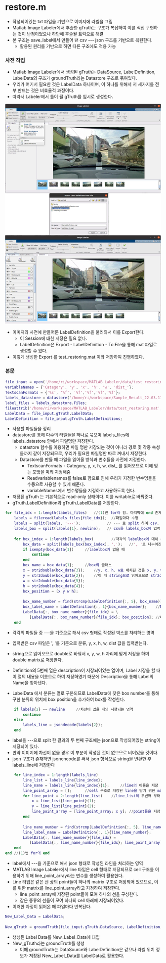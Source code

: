# restore.m

- 작성되어있는 txt 파일을 기반으로 이미지에 라벨을 그림
-  Matlab Image Labeler에서 추출한 gTruth는 구조가 복잡하여 이를 직접 구현하는 것이 난점이었으나 하단에 후술될 트릭으로 해결
- 본 구조는 save_label에서 만들어 낸 csv --- json 구조를 기반으로 복원한다.
  - 활용된 원리를 기반으로 하면 다른 구조에도 적용 가능



### 사전 작업

- Matlab Image Labeler에서 생성된 gTruth는 DataSource, LabelDefinition, LabelData의 구조가 groundTruth라는 Datastore 구조로 묶여있다.
- 우리가 여기서 필요한 것은 LabelData 하나이며, 이 하나를 위해서 저 세가지를 전부 만드는 것은 비효율적 과정이다.
- 따라서 Labeler에서 틀이 될 gTruth를 임시로 생성한다.

![](./image/restore1.png)

- 이미지와 사전에 만들어둔 LabelDefinition을 불러와서 이를 Export한다.
  - 이 Session에 대한 저장은 필요 없다.
  - LabelDefinition은 Export - LabelDefinition - To File을 통해 mat 파일로 생성할 수 있다.
- 이렇게 생성한 Export 를 test_restoring.mat 이라 저장하여 진행하였다.



### 본문



```matlab
file_input = open('/home/ri/workspace/MATLAB_Labeler/data/test_restoring.mat');
variableNames = {'Category', 'y', 'x', 'h', 'w', 'dist_'};
TextscanFormats = {'%s', '%f', '%f','%f','%f','%f'};
labels_datastore = datastore('/home/ri/workspace/Sample_Result_22.03.11/220209/magok/2022-02-09-19-54-16/label/', 'TextscanFormats', TextscanFormats, 'ReadVariablenames', false, 'VariableNames', variableNames);
label_files = labels_datastore.Files;
fileattrib('/home/ri/workspace/MATLAB_Labeler/data/test_restoring.mat', '+w');
LabelData = file_input.gTruth.LabelData;
LabelDefinition = file_input.gTruth.LabelDefinitions;
```

- 사용할 파일들을 정리
- datastore를 통해 다수의 라벨들을 하나로 묶으며 labels_files에 labels_datastore 안에서 파일명만 저장한다.
  - datastore 함수를 이용하면 파일 명만 저장되는 것이 아니라 경로 및 각종 속성들까지 같이 저장되므로, 우리가 필요한 파일명만 따로 꺼내서 저장한다.
  - Datastore를 만들 때 파일을 읽어올 방식과 변수들을 사전에 지정한다.
    - TextscanFormats - Category, y, x, h, w, dist_ 를 읽어오므로 이에 맞는 포맷을 미리 지정해줌
    - Readvariablenames를 false로 함으로 인해 우리가 지정한 변수명들을 수동으로 사용할 수 있게 해준다.
    - variableNames에서 변수명들을 지정하고 사용하도록 한다.
- 저장된 gTruth 는 기본적으로 read-only 상태이다. 이를 writable로 바꿔준다.
- gTruth.LabelDefinition과 gTruth.LabelData를 저장한다.



```matlab
for file_idx = 1:length(labels_files)	//(1)번 for라 함. 마지막에 end 존재
    labels = fileread(labels_files{file_idx});	//파일마다 수행 
    labels = split(labels, '---');			  // --- 로 split 하여 csv, json을 나눔
    labels_box = split(labels{1}, newline);	  // csv를 labels_box에 입력
    
    for box_index = 1:length(labels_box)		//각각의 labelbox에 대해 수행
        box_data = split(labels_box(box_index), ',');	//', '로 나누어진 정보를 읽기 위함
        if isempty(box_data{1})		//labelbox가 없을 때
            continue
        end
        box_name = box_data{1};		//box의 클래스
        x = str2double(box_data{3});	//y, x, h, w로 배치된 것을 x, y, w, h에 각각 대입
        y = str2double(box_data{2});	//이 때 string으로 읽어오므로 str2double을 통해 실수로 바꿔줌
        w = str2double(box_data{5});
        h = str2double(box_data{4});
        box_position = [x y w h];		
    
        box_name_number = find(strcmp(LabelDefinition{:, 5}, box_name));  //description으로부터 Name 번호 찾기
        box_label_name = LabelDefinition{:, 1}{box_name_number};	//Name 번호로 Name 찾기
        LabelData{:, box_name_number}{file_idx} = \
           [LabelData{:, box_name_number}{file_idx}; box_position];	//데이터 입력
    end
```

- 각각의 파일들 중 ---을 기준으로 해서 csv 형태로 작성된 박스를 처리하는 영역
- 입력받은 csv 파일은 ', '를 기준으로 분류, y, x, h, w, dist 값을 입력받는다.

- string으로 읽어오므로 double로 바꿔서 x, y, w, h 자리에 맞게 저장을 하며 double matrix로 저장한다.
- Definition의 5번째 열은 description이 저장되어있는 열이며, Label 저장을 할 때 이 열의 내용을 이름으로 하여 저장하였기 때문에 Description을 통해 Label의 Name을 찾아낸다.

- LabelData 에서 분류는 열로 구분되므로 LabelData에 찾은 box number를 통해 구한 분류의 위치에 box position을 추가하여 box를 작성한다.



```matlab
    if labels{2} == newline		//차선이 없을 때의 시행되는 영역
        continue
    else
        labels_line = jsondecode(labels{2});
    end
```

- label을 ---으로 split 한 결과의 두 번째 구조에는 json으로 작성되어있는 string이 저장되어 있다.
- 만약 이미지에 차선이 없을 경우 이 부분이 작성된 것이 없으므로 비어있을 것이다.
- json 구조가 존재하면 jsonencode를 써서 json 형식으로 string을 변환한 후 labels_line에 저장한다



```matlab
	for line_index = 1:length(labels_line)
        line_list = labels_line{line_index};
        line_name = labels_line{line_index}{1};		//line의 이름을 저장
        line_point_array = [];		//cell 구조로 저장된 line을 담기 위한 matrix
        for line_point = 2:length(line_list)	//line_list의 두번째 부터 point가 찍힘	
            x = line_list{line_point}(1);
            y = line_list{line_point}(2);
            line_point_array = [line_point_array; x y];	//point들을 저장
        end
        
        line_name_number = find(strcmp(LabelDefinition{:, 5}, line_name));	//box의 Description으로부터
        line_label_name = LabelDefinition{:, 1}{line_name_number};			//Name을 찾는 과정과 동일
        LabelData{:, line_name_number}{file_idx} =
           [LabelData{:, line_name_number}{file_idx}; line_point_array];	
    end
end	//(1)번 for의 end
```

- label에서 ---을 기준으로 해서 json 형태로 작성된 라인을 처리하는 영역
- MATLAB Image Labeler에서 line 타입은 cell 형태로 저장되므로 cell 구조를 이용하기 위해 line_point_array라는 변수를 생성하여 활용한다.
- Line 타입은 같은 선 상의 point들이 하나의 matrix 구조로 저장되어 있으므로, 이를 위한 matrix를 line_point_array라고 지정하여 저장한다.
  - line_point_array에 저장된 point들이 모여 하나의 선을 구성한다.
  - 같은 종류의 선들이 모여 하나의 cell 아래에 저장되어있다.
- 이러한 과정이 읽어온 매 파일마다 반복된다.



```matlab
New_Label_Data = LabelData;

New_gTruth = groundTruth(file_input.gTruth.DataSource, LabelDefinition, New_Label_Data);
```

- 생성된 Label Data를 New_Label_Data에 대입
- New_gTruth라는 groundTruth를 생성
  - 이때 groundTruth는 DataSource와 LabelDefinition은 같으나 라벨 위치 정보가 저장된 New_Label_Data를 LabelData로 활용한다.
